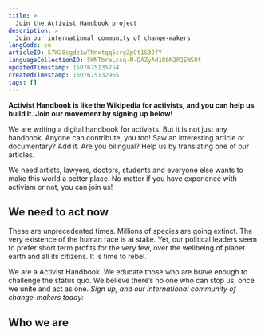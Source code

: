 ```yaml
---
title: >
  Join the Activist Handbook project
description: >
  Join our international community of change-makers
langCode: en
articleID: S7W28cgdz1wTNnxtqq5crgZpCt1S3JfY
languageCollectionID: 5WNTbreLssq-M-DAZyAd186M2P2EWSOt
updatedTimestamp: 1607675135754
createdTimestamp: 1607675132965
tags: []
---
```


**Activist Handbook is like the Wikipedia for activists, and you can help us build it. Join our movement by signing up below!**

We are writing a digital handbook for activists. But it is not just any handbook. Anyone can contribute, you too! Saw an interesting article or documentary? Add it. Are you bilingual? Help us by translating one of our articles.

We need artists, lawyers, doctors, students and everyone else wants to make this world a better place. No matter if you have experience with activism or not, you can join us!

## We need to act now

These are unprecedented times. Millions of species are going extinct. The very existence of the human race is at stake. Yet, our political leaders seem to prefer short term profits for the very few, over the wellbeing of planet earth and all its citizens. It is time to rebel.

We are a Activist Handbook. We educate those who are brave enough to challenge the status quo. We believe there’s no one who can stop us, once we unite and act as one. _Sign up, and our international community of change-makers today:_

## Who we are
